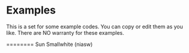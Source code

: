 Examples
========

This is a set for some example codes.
You can copy or edit them as you like.
There are NO warranty for these examples.

========
Sun Smallwhite (niasw)
